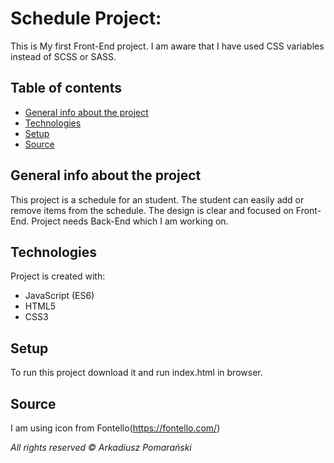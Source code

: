 # Schedule Project:
This is My first Front-End project.
I am aware that I have used CSS variables instead of SCSS or SASS.

## Table of contents

* [General info about the project](#general-info-about-the-project)
* [Technologies](#technologies)
* [Setup](#setup)
* [Source](#source)

## General info about the project

This project is a schedule for an student. The student can easily add or remove items from the schedule.
The design is clear and focused on Front-End. Project needs Back-End which I am working on.
	
## Technologies

Project is created with:
* JavaScript (ES6)
* HTML5
* CSS3
	
## Setup

To run this project download it and run index.html in browser.

## Source

I am using icon from Fontello(https://fontello.com/)

_All rights reserved © Arkadiusz Pomarański_

